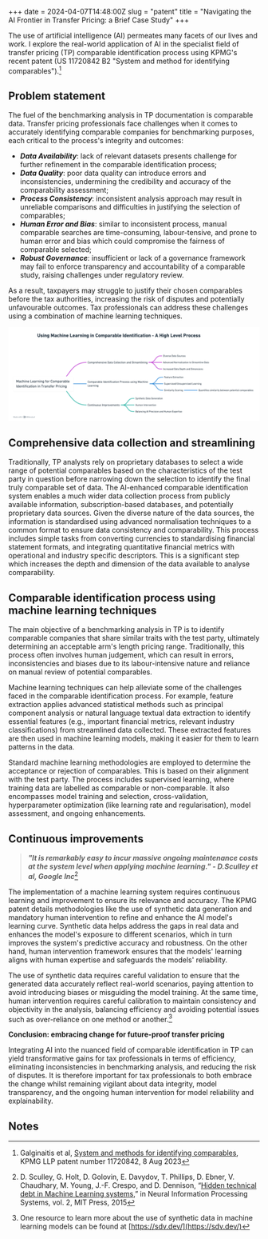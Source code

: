 +++
date = 2024-04-07T14:48:00Z
slug = "patent"
title = "Navigating the AI Frontier in Transfer Pricing: a Brief Case Study"
+++

The use of artificial intelligence (AI) permeates many facets of our lives and work. I explore the real-world application of AI in the specialist field of transfer pricing (TP) comparable identification process using KPMG's recent patent (US 11720842 B2 "System and method for identifying comparables").[^1]

## Problem statement

The fuel of the benchmarking analysis in TP documentation is comparable data. Transfer pricing professionals face challenges when it comes to accurately identifying comparable companies for benchmarking purposes, each critical to the process's integrity and outcomes:



* ***Data Availability***: lack of relevant datasets presents challenge for further refinement in the comparable identification process;
* ***Data Quality***: poor data quality can introduce errors and inconsistencies, undermining the credibility and accuracy of the comparability assessment;
* ***Process Consistency***: inconsistent analysis approach may result in unreliable comparisons and difficulties in justifying the selection of comparables;
* ***Human Error and Bias***: similar to inconsistent process, manual comparable searches are time-consuming, labour-tensive, and prone to human error and bias which could compromise the fairness of comparable selected;
* ***Robust Governance***: insufficient or lack of a governance framework may fail to enforce transparency and accountability of a comparable study, raising challenges under regulatory review.

As a result, taxpayers may struggle to justify their chosen comparables before the tax authorities, increasing the risk of disputes and potentially unfavourable outcomes. Tax professionals can address these challenges using a combination of machine learning techniques. 

![](/uploads/patent.png)

## Comprehensive data collection and streamlining

Traditionally, TP analysts rely on proprietary databases to select a wide range of potential comparables based on the characteristics of the test party in question before narrowing down the selection to identify the final truly comparable set of data. The AI-enhanced comparable identification system enables a much wider data collection process from publicly available information, subscription-based databases, and potentially proprietary data sources. Given the diverse nature of the data sources, the information is standardised using advanced normalisation techniques to a common format to ensure data consistency and comparability. This process includes simple tasks from converting currencies to standardising financial statement formats, and integrating quantitative financial metrics with operational and industry specific descriptors. This is a significant step which increases the depth and dimension of the data available to analyse comparability.

## Comparable identification process using machine learning techniques

The main objective of a benchmarking analysis in TP is to identify comparable companies that share similar traits with the test party, ultimately determining an acceptable arm's length pricing range. Traditionally, this process often involves human judgement, which can result in errors, inconsistencies and biases due to its labour-intensive nature and reliance on manual review of potential comparables.

Machine learning techniques can help alleviate some of the challenges faced in the comparable identification process. For example, feature extraction applies advanced statistical methods such as principal component analysis or natural language textual data extraction to identify essential features (e.g., important financial metrics, relevant industry classifications) from streamlined data collected. These extracted features are then used in machine learning models, making it easier for them to learn patterns in the data.

Standard machine learning methodologies are employed to determine the acceptance or rejection of comparables. This is based on their alignment with the test party. The process includes supervised learning, where training data are labelled as comparable or non-comparable. It also encompasses model training and selection, cross-validation, hyperparameter optimization (like learning rate and regularisation), model assessment, and ongoing enhancements.

## Continuous improvements


> _**"It is remarkably easy to incur massive ongoing maintenance costs at the system level when applying machine learning." - D.Sculley et al, Google Inc**_[^2]

The implementation of a machine learning system requires continuous learning and improvement to ensure its relevance and accuracy. The KPMG patent details methodologies like the use of synthetic data generation and mandatory human intervention to refine and enhance the AI model's learning curve. Synthetic data helps address the gaps in real data and enhances the model's exposure to different scenarios, which in turn improves the system's predictive accuracy and robustness. On the other hand, human intervention framework ensures that the models' learning aligns with human expertise and safeguards the models' reliability.

The use of synthetic data requires careful validation to ensure that the generated data accurately reflect real-world scenarios, paying attention to avoid introducing biases or misguiding the model training. At the same time, human intervention requires careful calibration to maintain consistency and objectivity in the analysis, balancing efficiency and avoiding potential issues such as over-reliance on one method or another.[^3]

**Conclusion: embracing change for future-proof transfer pricing**

Integrating AI into the nuanced field of comparable identification in TP can yield transformative gains for tax professionals in terms of efficiency, eliminating inconsistencies in benchmarking analysis, and reducing the risk of disputes. It is therefore important for tax professionals to both embrace the change whilst remaining vigilant about data integrity, model transparency, and the ongoing human intervention for model reliability and explainability.


<!-- Footnotes themselves at the bottom. -->
## Notes

[^1]:
     Galginaitis et al, [System and methods for identifying comparables](https://patents.justia.com/patent/11720842), KPMG LLP patent number 11720842, 8 Aug 2023

[^2]:
     D. Sculley, G. Holt, D. Golovin, E. Davydov, T. Phillips, D. Ebner, V. Chaudhary, M. Young, J.-F. Crespo, and D. Dennison, “[Hidden technical debt in Machine Learning systems](https://papers.neurips.cc/paper/5656-hidden-technical-debt-in-machine-learning-systems.pdf),” in Neural Information Processing Systems, vol. 2, MIT Press, 2015

[^3]:
     One resource to learn more about the use of synthetic data in machine learning models can be found at [https://sdv.dev/](https://sdv.dev/)
